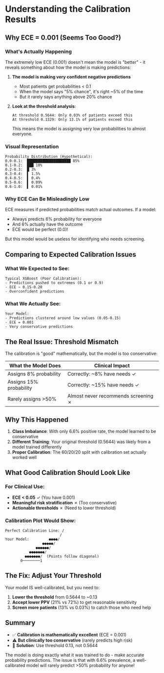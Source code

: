 # Understanding the Calibration Results

## Why ECE = 0.001 (Seems Too Good?)

### What's Actually Happening

The extremely low ECE (0.001) doesn't mean the model is "better" - it reveals something about how the model is making predictions:

1. **The model is making very confident negative predictions**
   - Most patients get probabilities < 0.1
   - When the model says "5% chance", it's right ~5% of the time
   - But it rarely says anything above 20% chance

2. **Look at the threshold analysis**:
   ```
   At threshold 0.5644: Only 0.03% of patients exceed this
   At threshold 0.1329: Only 13.1% of patients exceed this
   ```
   This means the model is assigning very low probabilities to almost everyone.

### Visual Representation

```
Probability Distribution (Hypothetical):
0.0-0.1:  ████████████████████ 85%
0.1-0.2:  ███ 10%
0.2-0.3:  █ 3%
0.3-0.4:  ▌ 1.5%
0.4-0.5:  ▌ 0.4%
0.5-0.6:  ▌ 0.09%
0.6-1.0:  ▌ 0.01%
```

### Why ECE Can Be Misleadingly Low

ECE measures if predicted probabilities match actual outcomes. If a model:
- Always predicts 6% probability for everyone
- And 6% actually have the outcome
- ECE would be perfect (0.0)!

But this model would be useless for identifying who needs screening.

## Comparing to Expected Calibration Issues

### What We Expected to See:
```
Typical XGBoost (Poor Calibration):
- Predictions pushed to extremes (0.1 or 0.9)
- ECE ~ 0.15-0.20
- Overconfident predictions
```

### What We Actually See:
```
Your Model:
- Predictions clustered around low values (0.05-0.15)
- ECE = 0.001
- Very conservative predictions
```

## The Real Issue: Threshold Mismatch

The calibration is "good" mathematically, but the model is too conservative:

| What the Model Does | Clinical Impact |
|---------------------|-----------------|
| Assigns 8% probability | Correctly: ~8% have needs ✓ |
| Assigns 15% probability | Correctly: ~15% have needs ✓ |
| Rarely assigns >50% | Almost never recommends screening ✗ |

## Why This Happened

1. **Class Imbalance**: With only 6.6% positive rate, the model learned to be conservative
2. **Different Training**: Your original threshold (0.5644) was likely from a model trained differently
3. **Proper Calibration**: The 60/20/20 split with calibration set actually worked well

## What Good Calibration Should Look Like

### For Clinical Use:
- **ECE < 0.05** ✓ (You have 0.001)
- **Meaningful risk stratification** ✗ (Too conservative)
- **Actionable thresholds** ✗ (Need to lower threshold)

### Calibration Plot Would Show:
```
Perfect Calibration Line: /
                         /
Your Model:         ●●●●/
                 ●●●●●/
              ●●●●●●/
           ●●●●●●●/
         ●●●●●●●/  (Points follow diagonal)
       0────────1
```

## The Fix: Adjust Your Threshold

Your model IS well-calibrated, but you need to:

1. **Lower the threshold** from 0.5644 to ~0.13
2. **Accept lower PPV** (21% vs 72%) to get reasonable sensitivity
3. **Screen more patients** (13% vs 0.03%) to catch those who need help

## Summary

- ✅ **Calibration is mathematically excellent** (ECE = 0.001)
- ⚠️ **But clinically too conservative** (rarely predicts high risk)
- 🔧 **Solution**: Use threshold 0.13, not 0.5644

The model is doing exactly what it was trained to do - make accurate probability predictions. The issue is that with 6.6% prevalence, a well-calibrated model will rarely predict >50% probability for anyone!